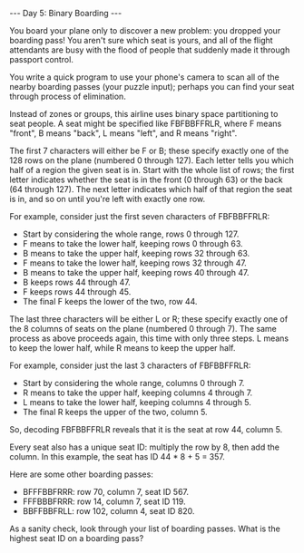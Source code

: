 --- Day 5: Binary Boarding ---

You board your plane only to discover a new problem: you dropped your boarding pass! You aren't sure which seat is yours, and all of the flight attendants are busy with the flood of people that suddenly made it through passport control.

You write a quick program to use your phone's camera to scan all of the nearby boarding passes (your puzzle input); perhaps you can find your seat through process of elimination.

Instead of zones or groups, this airline uses binary space partitioning to seat people. A seat might be specified like FBFBBFFRLR, where F means "front", B means "back", L means "left", and R means "right".

The first 7 characters will either be F or B; these specify exactly one of the 128 rows on the plane (numbered 0 through 127). Each letter tells you which half of a region the given seat is in. Start with the whole list of rows; the first letter indicates whether the seat is in the front (0 through 63) or the back (64 through 127). The next letter indicates which half of that region the seat is in, and so on until you're left with exactly one row.

For example, consider just the first seven characters of FBFBBFFRLR:

  - Start by considering the whole range, rows 0 through 127.
  - F means to take the lower half, keeping rows 0 through 63.
  - B means to take the upper half, keeping rows 32 through 63.
  - F means to take the lower half, keeping rows 32 through 47.
  - B means to take the upper half, keeping rows 40 through 47.
  - B keeps rows 44 through 47.
  - F keeps rows 44 through 45.
  - The final F keeps the lower of the two, row 44.

The last three characters will be either L or R; these specify exactly one of the 8 columns of seats on the plane (numbered 0 through 7). The same process as above proceeds again, this time with only three steps. L means to keep the lower half, while R means to keep the upper half.

For example, consider just the last 3 characters of FBFBBFFRLR:

  - Start by considering the whole range, columns 0 through 7.
  - R means to take the upper half, keeping columns 4 through 7.
  - L means to take the lower half, keeping columns 4 through 5.
  - The final R keeps the upper of the two, column 5.

So, decoding FBFBBFFRLR reveals that it is the seat at row 44, column 5.

Every seat also has a unique seat ID: multiply the row by 8, then add the column. In this example, the seat has ID 44 * 8 + 5 = 357.

Here are some other boarding passes:

  - BFFFBBFRRR: row 70, column 7, seat ID 567.
  - FFFBBBFRRR: row 14, column 7, seat ID 119.
  - BBFFBBFRLL: row 102, column 4, seat ID 820.

As a sanity check, look through your list of boarding passes. What is the highest seat ID on a boarding pass?
